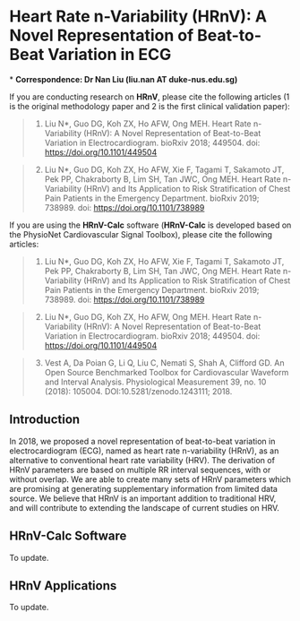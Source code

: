 # Heart Rate n-Variability (HRnV): A Novel Representation of Beat-to-Beat Variation in ECG

\* **Correspondence: Dr Nan Liu (liu.nan AT duke-nus.edu.sg)**

If you are conducting research on **HRnV**, please cite the following articles (1 is the original methodology paper and 2 is the first clinical validation paper):
> 1) Liu N*, Guo DG, Koh ZX, Ho AFW, Ong MEH. Heart Rate n-Variability (HRnV): A Novel Representation of Beat-to-Beat Variation in Electrocardiogram. bioRxiv 2018; 449504. doi: https://doi.org/10.1101/449504

> 2) Liu N*, Guo DG, Koh ZX, Ho AFW, Xie F, Tagami T, Sakamoto JT, Pek PP, Chakraborty B, Lim SH, Tan JWC, Ong MEH. Heart Rate n-Variability (HRnV) and Its Application to Risk Stratification of Chest Pain Patients in the Emergency Department. bioRxiv 2019; 738989. doi: https://doi.org/10.1101/738989

If you are using the **HRnV-Calc** software (**HRnV-Calc** is developed based on the PhysioNet Cardiovascular Signal Toolbox), please cite the following articles:
> 1) Liu N*, Guo DG, Koh ZX, Ho AFW, Xie F, Tagami T, Sakamoto JT, Pek PP, Chakraborty B, Lim SH, Tan JWC, Ong MEH. Heart Rate n-Variability (HRnV) and Its Application to Risk Stratification of Chest Pain Patients in the Emergency Department. bioRxiv 2019; 738989. doi: https://doi.org/10.1101/738989

> 2) Liu N*, Guo DG, Koh ZX, Ho AFW, Ong MEH. Heart Rate n-Variability (HRnV): A Novel Representation of Beat-to-Beat Variation in Electrocardiogram. bioRxiv 2018; 449504. doi: https://doi.org/10.1101/449504

> 3) Vest A, Da Poian G, Li Q, Liu C, Nemati S, Shah A, Clifford GD. An Open Source Benchmarked Toolbox for Cardiovascular Waveform and Interval Analysis. Physiological Measurement 39, no. 10 (2018): 105004. DOI:10.5281/zenodo.1243111; 2018.

## Introduction
In 2018, we proposed a novel representation of beat-to-beat variation in electrocardiogram (ECG), named as heart rate n-variability (HRnV), as an alternative to conventional heart rate variability (HRV). The derivation of HRnV parameters are based on multiple RR interval sequences, with or without overlap. We are able to create many sets of HRnV parameters which are promising at generating supplementary information from limited data source. We believe that HRnV is an important addition to traditional HRV, and will contribute to extending the landscape of current studies on HRV.

## HRnV-Calc Software
To update.

## HRnV Applications
To update.
